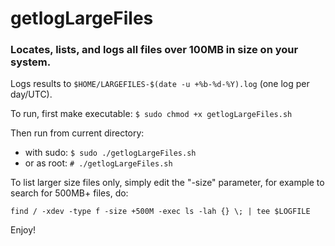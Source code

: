 # getlogLargeFiles

### Locates, lists, and logs all files over 100MB in size on your system.

Logs results to `$HOME/LARGEFILES-$(date -u +%b-%d-%Y).log` (one log per day/UTC).

To run, first make executable: `$ sudo chmod +x getlogLargeFiles.sh`

Then run from current directory:

- with sudo: `$ sudo ./getlogLargeFiles.sh` 
- or as root: `# ./getlogLargeFiles.sh`

To list larger size files only, simply edit the "-size" parameter, for example to search for 500MB+ files, do:

`find / -xdev -type f -size +500M -exec ls -lah {} \; | tee $LOGFILE`

Enjoy!
